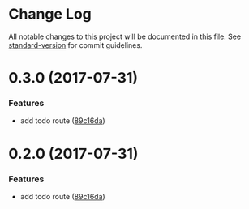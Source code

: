 # Change Log

All notable changes to this project will be documented in this file. See [standard-version](https://github.com/conventional-changelog/standard-version) for commit guidelines.

<a name="0.3.0"></a>
# 0.3.0 (2017-07-31)


### Features

* add todo route ([89c16da](https://github.com/Ebsy/todo-backend/commit/89c16da))



<a name="0.2.0"></a>
# 0.2.0 (2017-07-31)


### Features

* add todo route ([89c16da](https://github.com/Ebsy/todo-backend/commit/89c16da))
